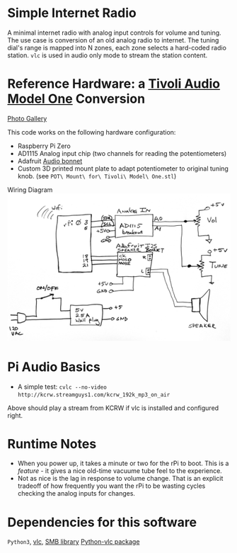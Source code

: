 # Simple Internet Radio

A minimal internet radio with analog input controls for volume and tuning.  The use case is conversion 
of an old analog radio to internet.   The tuning dial's range is mapped into N zones, each zone selects 
a hard-coded radio station.  `vlc` is used in audio only mode to stream the station content.

# Reference Hardware: a [Tivoli Audio Model One](https://www.radiomuseum.org/r/tivoli_pal_henry_kloss.html) Conversion  
[Photo Gallery](https://github.com/blake5634/Simple-Internet-Radio/blob/master/PhotoGallery.md)

This code works on the following hardware configuration:

  *  Raspberry Pi Zero
  *  AD1115 Analog input chip (two channels for reading the potentiometers)
  *  Adafruit  [Audio bonnet](https://www.adafruit.com/product/4037?gclid=CjwKCAiAuqHwBRAQEiwAD-zr3aGi_nHOGs2Ol6eyVBbdYg7v8lCJhvojwowAsHldXNX0K86h9EPlBxoCx0QQAvD_BwE)
  * Custom 3D printed mount plate to adapt potentiometer to original tuning knob. (see 
  `POT\ Mount\ for\ Tivoli\ Model\ One.stl`)


Wiring Diagram
![Schematic Diagram showing reference hardware.](https://github.com/blake5634/Simple-Internet-Radio/blob/master/Graphics/SchematicSimpleIntRadio.png)

# Pi Audio Basics
   * A simple test: `cvlc --no-video http://kcrw.streamguys1.com/kcrw_192k_mp3_on_air`

Above should play a stream from KCRW if vlc is installed and configured right. 

# Runtime Notes
 * When you power up, it takes a minute or two for the rPi to boot.  This is a *feature* - it gives a nice old-time vacuume tube feel to the experience.
 * Not as nice is the lag in response to volume change.   That is an explicit tradeoff of how frequently you want the rPi to be wasting cycles 
 checking the analog inputs for changes. 

# Dependencies for this software
`Python3`, [vlc](https://www.videolan.org/vlc/), 
[SMB library](https://pypi.org/project/smbus-cffi/0.5.1/)
[Python-vlc package](https://stackoverflow.com/questions/46758360/how-to-play-streaming-audio-from-internet-radio-on-python-3-5-3)

